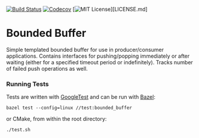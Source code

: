 [![Build Status][travis-badge]][travis-url]
[![Codecov][codecov-badge]][codecov-url]
[![MIT License][license-badge]][LICENSE.md]

# Bounded Buffer

Simple templated bounded buffer for use in producer/consumer applications.
Contains interfaces for pushing/popping immediately or after waiting (either
for a specified timeout period or indefinitely). Tracks number of failed push
operations as well.

### Running Tests

Tests are written with [GoogleTest](https://github.com/google/googletest) and
can be run with [Bazel](https://bazel.build/):

`bazel test --config=linux //test:bounded_buffer`

or CMake, from within the root directory:

`./test.sh`

[travis-badge]: https://travis-ci.com/jdtaylor7/bounded_buffer.svg?branch=master
[travis-url]: https://travis-ci.com/jdtaylor7/bounded_buffer
[codecov-badge]: https://codecov.io/gh/jdtaylor7/bounded_buffer/coverage.svg?branch=master
[codecov-url]: https://codecov.io/gh/jdtaylor7/bounded_buffer
[license-badge]: https://img.shields.io/badge/license-MIT-007EC7.svg
